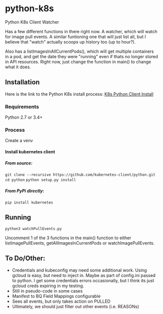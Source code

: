 # python-k8s
Python K8s Client Watcher

Has a few different functions in there right now.  A watcher, which will watch for image pull events.  A similar funtioning one that will just list all, but I believe that "watch" actually scoops up history too (up to hour?).

Also has a listImagesInAllCurrentPods(), which will get multiple containers in a pod, and get the date they were "running" even if thats no longer stored in API resources.  Right now, just change the function in main() to change what it does.

## **Installation** 

Here is the link to the Python K8s install process:
[K8s Python Client Install](https://github.com/kubernetes-client/python#kubernetes-python-client "K8s Python Client Install")

### **Requirements**
Python 2.7 or 3.4+


### Process

Create a venv 

#### Install kubernetes client

##### From source:

`git clone --recursive https://github.com/kubernetes-client/python.git`
`cd python`
`python setup.py install`

##### From PyPi directly:

`pip install kubernetes`


## **Running**
`python3 watchPullEvents.py`

Uncomment 1 of the 3 functions in the main() function to either listImagePullEvents, getAllImagesInCurrentPods or watchImagePullEvents.

## To Do/Other:
- Credentials and kubeconfig may need some additional work.  Using gcloud is easy, but need to inject in.  Maybe as part of config.ini passed to python.  I get some credentials errors occasionally, but I think its just gcloud creds expiring in my testing.
- Still in pseudo-code in some cases
- Manifest to BQ Field Mappings configurable
- Sees all events, but only takes action on PULLED
- Ultimately, we should just filter out other events (i.e. REASONs)

